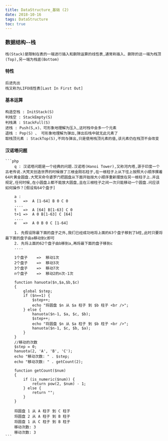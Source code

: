 ```yaml
---
title: DataStructure_基础 (2)
date: 2018-10-16
tags: DataStructure
toc: true
---
```


### 数据结构--栈
    栈(Stack)是限制在表的一端进行插入和删除运算的线性表,通常称插入、删除的这一端为栈顶(Top),另一端为栈底(Bottom)

<!-- more -->

#### 特性
    后进先出
    栈又称为LIFO线性表[Last In First Out]

#### 基本运算
    构造空栈 : InitStack(S)
    判栈空 : StackEmpty(S)
    判栈满 : StackFull(S)
    进栈 : Push(S,x)、可形象地理解为压入,这时栈中会多一个元素
    退栈 : Pop(S) 、 可形象地理解为弹出,弹出后栈中就无此元素了
    取栈顶元素 : StackTop(S),不同与弹出,只是使用栈顶元素的值,该元素仍在栈顶不会改变

#### 汉诺塔问题
    ```php
        q : 汉诺塔问题是一个经典的问题.汉诺塔(Hanoi Tower),又称河内塔,源于印度一个古老传说.大梵天创造世界的时候做了三根金刚石柱子,在一根柱子上从下往上按照大小顺序摞着64片黄金圆盘.大梵天命令婆罗门把圆盘从下面开始按大小顺序重新摆放在另一根柱子上.并且规定,任何时候,在小圆盘上都不能放大圆盘,且在三根柱子之间一次只能移动一个圆盘.问应该如何操作？[假设有64个盘子]

        a : 
        s   =>  A [1-64] B 0 C 0 
        ....
        t   =>  A [64] B[1-63] C 0
        t+1 =>  A 0 B[1-63] C [64]
        ....
        e   =>  A 0 B 0 C [1-64]

        1. 先假设除最下面的盘子之外,我们已经成功地将上面的63个盘子移到了b柱,此时只要将最下面的盘子由a移动到c即可
        2. 先将上面的62个盘子由b移到a,再将最下面的盘子移到c
        ....

        1个盘子    =>  移动1次
        2个盘子    =>  移动3次
        3个盘子    =>  移动7次
        n个盘子    =>  移动2的n次-1次

        function hanuota($n,$a,$b,$c)
        {
            global $step;
            if ($n==1) {
                $step++;
                echo "将圆盘 $n 从 $a 柱子 到 $b 柱子 <br />";
            } else {
                hanuota($n-1, $a, $c, $b);
                $step++;
                echo "将圆盘 $n 从 $a 柱子 到 $b 柱子 <br />";
                hanuota($n-1, $c, $b, $a);
            }
        }
        //移动的次数
        $step = 0;
        hanuota(2, 'A', 'B', 'C');
        echo "移动次数: " . $step;
        echo "移动次数: " . getCount(2);

        function getCount($num)
        {
            if (is_numeric($num)) {
                return pow(2, $num) - 1;
            } else {
                return "";
            }
        }

        将圆盘 1 从 A 柱子 到 C 柱子 
        将圆盘 2 从 A 柱子 到 B 柱子 
        将圆盘 1 从 C 柱子 到 B 柱子 
        移动次数: 3
        移动次数: 3
    ```

